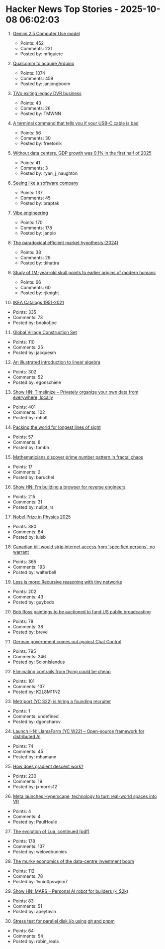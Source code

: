 # Hacker News Top Stories - 2025-10-08 06:02:03

1. [Gemini 2.5 Computer Use model](https://blog.google/technology/google-deepmind/gemini-computer-use-model/)
   - Points: 452
   - Comments: 231
   - Posted by: mfiguiere

2. [Qualcomm to acquire Arduino](https://www.qualcomm.com/news/releases/2025/10/qualcomm-to-acquire-arduino-accelerating-developers--access-to-i)
   - Points: 1074
   - Comments: 459
   - Posted by: janjongboom

3. [TiVo exiting legacy DVR business](https://www.mediaplaynews.com/tivo-exiting-legacy-dvr-business/)
   - Points: 43
   - Comments: 26
   - Posted by: TMWNN

4. [A terminal command that tells you if your USB-C cable is bad](https://kau.sh/blog/usbi/)
   - Points: 56
   - Comments: 30
   - Posted by: freetonik

5. [Without data centers, GDP growth was 0.1% in the first half of 2025](https://fortune.com/2025/10/07/data-centers-gdp-growth-zero-first-half-2025-jason-furman-harvard-economist/)
   - Points: 41
   - Comments: 3
   - Posted by: ryan_j_naughton

6. [Seeing like a software company](https://www.seangoedecke.com/seeing-like-a-software-company/)
   - Points: 137
   - Comments: 45
   - Posted by: praptak

7. [Vibe engineering](https://simonwillison.net/2025/Oct/7/vibe-engineering/)
   - Points: 170
   - Comments: 178
   - Posted by: janpio

8. [The paradoxical efficient market hypothesis (2024)](https://3quarksdaily.com/3quarksdaily/2024/09/the-paradoxical-efficient-market-hypothesis.html)
   - Points: 38
   - Comments: 29
   - Posted by: tkhattra

9. [Study of 1M-year-old skull points to earlier origins of modern humans](https://www.theguardian.com/science/2025/sep/25/study-of-1m-year-old-skull-points-to-earlier-origins-of-modern-humans)
   - Points: 66
   - Comments: 60
   - Posted by: rjknight

10. [IKEA Catalogs 1951-2021](https://ikeamuseum.com/en/explore/ikea-catalogue/)
   - Points: 335
   - Comments: 73
   - Posted by: bookofjoe

11. [Global Village Construction Set](https://www.opensourceecology.org/gvcs/)
   - Points: 110
   - Comments: 25
   - Posted by: jacquesm

12. [An illustrated introduction to linear algebra](https://www.ducktyped.org/p/an-illustrated-introduction-to-linear)
   - Points: 302
   - Comments: 52
   - Posted by: egonschiele

13. [Show HN: Timelinize – Privately organize your own data from everywhere, locally](https://timelinize.com)
   - Points: 401
   - Comments: 102
   - Posted by: mholt

14. [Packing the world for longest lines of sight](https://tombh.co.uk/packing-world-lines-of-sight)
   - Points: 57
   - Comments: 8
   - Posted by: tombh

15. [Mathematicians discover prime number pattern in fractal chaos](https://www.scientificamerican.com/article/mathematicians-discover-prime-number-pattern-in-fractal-chaos/)
   - Points: 17
   - Comments: 2
   - Posted by: baruchel

16. [Show HN: I'm building a browser for reverse engineers](https://nullpt.rs/reverse-engineering-browser)
   - Points: 215
   - Comments: 31
   - Posted by: nullpt_rs

17. [Nobel Prize in Physics 2025](https://www.nobelprize.org/prizes/physics/2025/popular-information/)
   - Points: 380
   - Comments: 84
   - Posted by: luisb

18. [Canadian bill would strip internet access from 'specified persons', no warrant](https://nationalpost.com/opinion/canadian-bill-would-strip-internet-access-from-specified-persons)
   - Points: 365
   - Comments: 193
   - Posted by: walterbell

19. [Less is more: Recursive reasoning with tiny networks](https://alexiajm.github.io/2025/09/29/tiny_recursive_models.html)
   - Points: 202
   - Comments: 43
   - Posted by: guybedo

20. [Bob Ross paintings to be auctioned to fund US public broadcasting](https://www.bbc.com/news/articles/cly10275v5zo)
   - Points: 78
   - Comments: 38
   - Posted by: breve

21. [German government comes out against Chat Control](https://xcancel.com/paddi_hansen/status/1975595307800142205)
   - Points: 795
   - Comments: 246
   - Posted by: SolonIslandus

22. [Eliminating contrails from flying could be cheap](https://www.sustainabilitybynumbers.com/p/eliminating-contrails)
   - Points: 101
   - Comments: 137
   - Posted by: K2L8M11N2

23. [Metriport (YC S22) is hiring a founding recruiter](https://www.ycombinator.com/companies/metriport/jobs/uq6CuhA-founding-recruiter)
   - Points: 1
   - Comments: undefined
   - Posted by: dgoncharov

24. [Launch HN: LlamaFarm (YC W22) – Open-source framework for distributed AI](https://github.com/llama-farm/llamafarm)
   - Points: 74
   - Comments: 45
   - Posted by: mhamann

25. [How does gradient descent work?](https://centralflows.github.io/part1/)
   - Points: 230
   - Comments: 19
   - Posted by: jxmorris12

26. [Meta launches Hyperscape, technology to turn real-world spaces into VR](https://techcrunch.com/2025/09/17/meta-launches-hyperscape-technology-to-turn-real-world-spaces-into-vr/)
   - Points: 4
   - Comments: 4
   - Posted by: PaulHoule

27. [The evolution of Lua, continued [pdf]](https://www.lua.org/doc/cola.pdf)
   - Points: 178
   - Comments: 137
   - Posted by: welovebunnies

28. [The murky economics of the data-centre investment boom](https://www.economist.com/business/2025/09/30/the-murky-economics-of-the-data-centre-investment-boom)
   - Points: 112
   - Comments: 78
   - Posted by: 1vuio0pswjnm7

29. [Show HN: MARS – Personal AI robot for builders (< $2k)](undefined)
   - Points: 83
   - Comments: 51
   - Posted by: apeytavin

30. [Stress test for parallel disk i/o using git and pnpm](https://github.com/NullVoxPopuli/disk-perf-git-and-pnpm)
   - Points: 64
   - Comments: 54
   - Posted by: robin_reala

